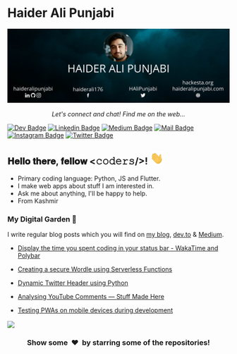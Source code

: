 # Haider Ali Punjabi

![header](https://raw.githubusercontent.com/haideralipunjabi/haideralipunjabi/master/header.png)

<p align="center">
  <i>Let's connect and chat! Find me on the web...</i>
  
   [![Dev Badge](https://img.shields.io/badge/-DEV.to-47CCCC?style=flat&logo=Google-Chrome&logoColor=white&link=https://dev.to/haideralipunjabi)](https://dev.to/haideralipunjabi) 
   [![Linkedin Badge](https://img.shields.io/badge/-Linkedin-blue?style=flat-square&logo=Linkedin&logoColor=white&link=https://www.linkedin.com/in/haideralipunjabi/)](https://www.linkedin.com/in/haideralipunjabi/) 
   [![Medium Badge](https://img.shields.io/badge/-Medium-000000?style=flat&labelColor=000000&logo=Medium&link=https://medium.com/@haideralipunjabi)](https://medium.com/@haideralipunjabi) 
   [![Mail Badge](https://img.shields.io/badge/-Mail-c14438?style=flat-square&link=mailto:haideralipunjabi@hackesta.org)](mailto:haideralipunjabi@hackesta.org)
   [![Instagram Badge](https://img.shields.io/badge/-Instagram-purple?style=flat&logo=instagram&logoColor=white&link=https://instagram.com/haideralipunjabi/)](https://instagram.com/haideralipunjabi) 
   [![Twitter Badge](https://img.shields.io/badge/-Twitter-1ca0f1?style=flat-square&labelColor=1ca0f1&logo=twitter&logoColor=white&link=https://twitter.com/HAliPunjabi)](https://twitter.com/HAliPunjabi)

<h2> 𝐇𝐞𝐥𝐥𝐨 𝐭𝐡𝐞𝐫𝐞, 𝐟𝐞𝐥𝐥𝐨𝐰 <𝚌𝚘𝚍𝚎𝚛𝚜/>! <img src="https://raw.githubusercontent.com/ABSphreak/ABSphreak/master/gifs/Hi.gif" width="30px"></h2>

- Primary coding language: Python, JS and Flutter.
- I make web apps about stuff I am interested in.
- Ask me about anything, I'll be happy to help.
- From Kashmir

### My Digital Garden 🌱

I write regular blog posts which you will find on [my blog](https://blog.haideralipunjabi.com), [dev.to](https://dev.to/haideralipunjabi) & [Medium](https://medium.com/@haideralipunjabi).



- [Display the time you spent coding in your status bar - WakaTime and Polybar](https://blog.haideralipunjabi.com/posts/displaying-the-time-you-spent-coding-in-your-status-bar-wakatime-and-bash/)
  

- [Creating a secure Wordle using Serverless Functions](https://blog.haideralipunjabi.com/posts/creating-a-secure-wordle-using-next.js-api-routes-and-vercel-serverless-functions/)
  

- [Dynamic Twitter Header using Python](https://blog.haideralipunjabi.com/posts/dynamic-twitter-header-using-python/)
  

- [Analysing YouTube Comments — Stuff Made Here](https://blog.haideralipunjabi.com/posts/analysing-youtube-comments-stuff-made-here/)
  

- [Testing PWAs on mobile devices during development](https://blog.haideralipunjabi.com/posts/testing-pwas-on-mobile-devices-during-development/)
  

<a href="https://github.com/haideralipunjabi">
  <img align="center" src="https://github-readme-stats.vercel.app/api?username=haideralipunjabi&show_icons=true&theme=dark&count_private=true" />
</a>

<h3 align="center">Show some &nbsp;❤️&nbsp; by starring some of the repositories!</h3>
